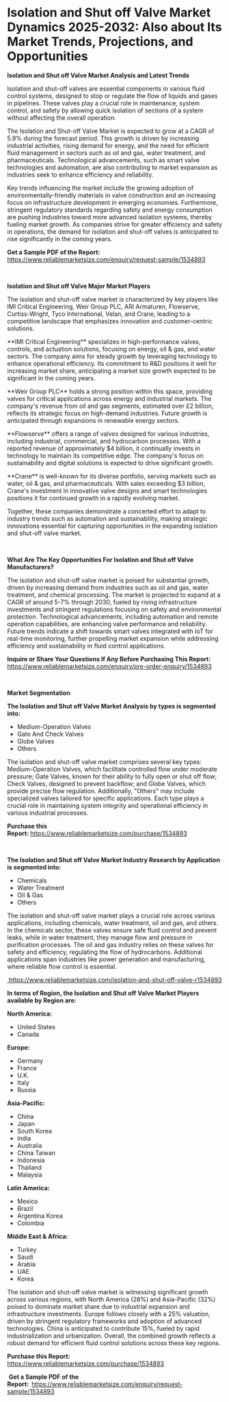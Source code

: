 <p><h1>Isolation and Shut off Valve Market Dynamics 2025-2032: Also about Its Market Trends, Projections, and Opportunities</h1></p><p><strong>Isolation and Shut off Valve Market Analysis and Latest Trends</strong></p>
<p><p>Isolation and shut-off valves are essential components in various fluid control systems, designed to stop or regulate the flow of liquids and gases in pipelines. These valves play a crucial role in maintenance, system control, and safety by allowing quick isolation of sections of a system without affecting the overall operation.</p><p>The Isolation and Shut-off Valve Market is expected to grow at a CAGR of 5.9% during the forecast period. This growth is driven by increasing industrial activities, rising demand for energy, and the need for efficient fluid management in sectors such as oil and gas, water treatment, and pharmaceuticals. Technological advancements, such as smart valve technologies and automation, are also contributing to market expansion as industries seek to enhance efficiency and reliability.</p><p>Key trends influencing the market include the growing adoption of environmentally-friendly materials in valve construction and an increasing focus on infrastructure development in emerging economies. Furthermore, stringent regulatory standards regarding safety and energy consumption are pushing industries toward more advanced isolation systems, thereby fueling market growth. As companies strive for greater efficiency and safety in operations, the demand for isolation and shut-off valves is anticipated to rise significantly in the coming years.</p></p>
<p><strong>Get a Sample PDF of the Report:&nbsp;</strong> <a href="https://www.reliablemarketsize.com/enquiry/request-sample/1534893?utm_campaign=3181&utm_medium=2&utm_source=Github&utm_content=ia&utm_term=16042025&utm_id=isolation-and-shut-off-valve">https://www.reliablemarketsize.com/enquiry/request-sample/1534893</a></p>
<p>&nbsp;</p>
<p><strong>Isolation and Shut off Valve Major Market Players</strong></p>
<p><p>The isolation and shut-off valve market is characterized by key players like IMI Critical Engineering, Weir Group PLC, ARI Armaturen, Flowserve, Curtiss-Wright, Tyco International, Velan, and Crane, leading to a competitive landscape that emphasizes innovation and customer-centric solutions.</p><p>**IMI Critical Engineering** specializes in high-performance valves, controls, and actuation solutions, focusing on energy, oil & gas, and water sectors. The company aims for steady growth by leveraging technology to enhance operational efficiency. Its commitment to R&D positions it well for increasing market share, anticipating a market size growth expected to be significant in the coming years.</p><p>**Weir Group PLC** holds a strong position within this space, providing valves for critical applications across energy and industrial markets. The company's revenue from oil and gas segments, estimated over £2 billion, reflects its strategic focus on high-demand industries. Future growth is anticipated through expansions in renewable energy sectors.</p><p>**Flowserve** offers a range of valves designed for various industries, including industrial, commercial, and hydrocarbon processes. With a reported revenue of approximately $4 billion, it continually invests in technology to maintain its competitive edge. The company's focus on sustainability and digital solutions is expected to drive significant growth.</p><p>**Crane** is well-known for its diverse portfolio, serving markets such as water, oil & gas, and pharmaceuticals. With sales exceeding $3 billion, Crane's investment in innovative valve designs and smart technologies positions it for continued growth in a rapidly evolving market.</p><p>Together, these companies demonstrate a concerted effort to adapt to industry trends such as automation and sustainability, making strategic innovations essential for capturing opportunities in the expanding isolation and shut-off valve market.</p></p>
<p>&nbsp;</p>
<p><strong>What Are The Key Opportunities For Isolation and Shut off Valve Manufacturers?</strong></p>
<p><p>The isolation and shut-off valve market is poised for substantial growth, driven by increasing demand from industries such as oil and gas, water treatment, and chemical processing. The market is projected to expand at a CAGR of around 5-7% through 2030, fueled by rising infrastructure investments and stringent regulations focusing on safety and environmental protection. Technological advancements, including automation and remote operation capabilities, are enhancing valve performance and reliability. Future trends indicate a shift towards smart valves integrated with IoT for real-time monitoring, further propelling market expansion while addressing efficiency and sustainability in fluid control applications.</p></p>
<p><strong>Inquire or Share Your Questions If Any Before Purchasing This Report:</strong> <a href="https://www.reliablemarketsize.com/enquiry/pre-order-enquiry/1534893?utm_campaign=3181&utm_medium=2&utm_source=Github&utm_content=ia&utm_term=16042025&utm_id=isolation-and-shut-off-valve">https://www.reliablemarketsize.com/enquiry/pre-order-enquiry/1534893</a></p>
<p>&nbsp;</p>
<p><strong>Market Segmentation</strong></p>
<p><strong>The Isolation and Shut off Valve Market Analysis by types is segmented into:</strong></p>
<p><ul><li>Medium-Operation Valves</li><li>Gate And Check Valves</li><li>Globe Valves</li><li>Others</li></ul></p>
<p><p>The isolation and shut-off valve market comprises several key types: Medium-Operation Valves, which facilitate controlled flow under moderate pressure; Gate Valves, known for their ability to fully open or shut off flow; Check Valves, designed to prevent backflow; and Globe Valves, which provide precise flow regulation. Additionally, "Others" may include specialized valves tailored for specific applications. Each type plays a crucial role in maintaining system integrity and operational efficiency in various industrial processes.</p></p>
<p><strong>Purchase this Report:&nbsp;</strong><a href="https://www.reliablemarketsize.com/purchase/1534893?utm_campaign=3181&utm_medium=2&utm_source=Github&utm_content=ia&utm_term=16042025&utm_id=isolation-and-shut-off-valve">https://www.reliablemarketsize.com/purchase/1534893</a></p>
<p>&nbsp;</p>
<p><strong>The Isolation and Shut off Valve Market Industry Research by Application is segmented into:</strong></p>
<p><ul><li>Chemicals</li><li>Water Treatment</li><li>Oil & Gas</li><li>Others</li></ul></p>
<p><p>The isolation and shut-off valve market plays a crucial role across various applications, including chemicals, water treatment, oil and gas, and others. In the chemicals sector, these valves ensure safe fluid control and prevent leaks, while in water treatment, they manage flow and pressure in purification processes. The oil and gas industry relies on these valves for safety and efficiency, regulating the flow of hydrocarbons. Additional applications span industries like power generation and manufacturing, where reliable flow control is essential.</p></p>
<p><a href="https://www.reliablemarketsize.com/isolation-and-shut-off-valve-r1534893?utm_campaign=3181&utm_medium=2&utm_source=Github&utm_content=ia&utm_term=16042025&utm_id=isolation-and-shut-off-valve">&nbsp;https://www.reliablemarketsize.com/isolation-and-shut-off-valve-r1534893</a></p>
<p><strong>In terms of Region, the Isolation and Shut off Valve Market Players available by Region are:</strong></p>
<p>
    <p> <strong> North America: </strong>
        <ul>
            <li>United States</li>
            <li>Canada</li>
        </ul>
        </p> 
    <p> <strong> Europe: </strong>
        <ul>
            <li>Germany</li>
            <li>France</li>
            <li>U.K.</li>
            <li>Italy</li>
            <li>Russia</li>
        </ul>
        </p> 
    <p> <strong> Asia-Pacific: </strong>
        <ul>
            <li>China</li>
            <li>Japan</li>
            <li>South Korea</li>
            <li>India</li>
            <li>Australia</li>
            <li>China Taiwan</li>
            <li>Indonesia</li>
            <li>Thailand</li>
            <li>Malaysia</li>
        </ul>
        </p> 
    <p> <strong> Latin America: </strong>
        <ul>
            <li>Mexico</li>
            <li>Brazil</li>
            <li>Argentina Korea</li>
            <li>Colombia</li>
        </ul>
        </p> 
    <p> <strong> Middle East & Africa: </strong>
        <ul>
            <li>Turkey</li>
            <li>Saudi</li>
            <li>Arabia</li>
            <li>UAE</li>
            <li>Korea</li>
        </ul>
    </p>
    </p>
<p><p>The isolation and shut-off valve market is witnessing significant growth across various regions, with North America (28%) and Asia-Pacific (32%) poised to dominate market share due to industrial expansion and infrastructure investments. Europe follows closely with a 25% valuation, driven by stringent regulatory frameworks and adoption of advanced technologies. China is anticipated to contribute 15%, fueled by rapid industrialization and urbanization. Overall, the combined growth reflects a robust demand for efficient fluid control solutions across these key regions.</p></p>
<p><strong>Purchase this Report: </strong><a href="https://www.reliablemarketsize.com/purchase/1534893?utm_campaign=3181&utm_medium=2&utm_source=Github&utm_content=ia&utm_term=16042025&utm_id=isolation-and-shut-off-valve">https://www.reliablemarketsize.com/purchase/1534893</a></p>
<p>&nbsp;<strong>Get a Sample PDF of the Report:&nbsp;&nbsp;</strong><a href="https://www.reliablemarketsize.com/enquiry/request-sample/1534893?utm_campaign=3181&utm_medium=2&utm_source=Github&utm_content=ia&utm_term=16042025&utm_id=isolation-and-shut-off-valve">https://www.reliablemarketsize.com/enquiry/request-sample/1534893</a></p>
<p><strong></strong></p>
<p><p></p><p></p><p></p></p>